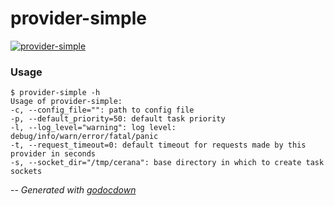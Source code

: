 # provider-simple

[![provider-simple](https://godoc.org/github.com/cerana/cerana/provider/examples/simple/cmd/provider-simple?status.png)](https://godoc.org/github.com/cerana/cerana/provider/examples/simple/cmd/provider-simple)

### Usage

    $ provider-simple -h
    Usage of provider-simple:
    -c, --config_file="": path to config file
    -p, --default_priority=50: default task priority
    -l, --log_level="warning": log level: debug/info/warn/error/fatal/panic
    -t, --request_timeout=0: default timeout for requests made by this provider in seconds
    -s, --socket_dir="/tmp/cerana": base directory in which to create task sockets


--
*Generated with [godocdown](https://github.com/robertkrimen/godocdown)*
